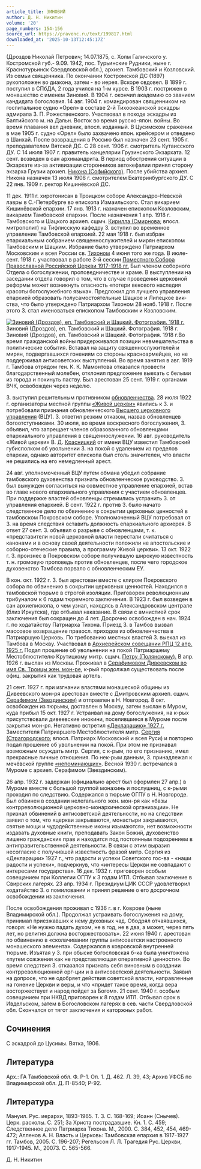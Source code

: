 ```yaml
---
article_title: ЗИНОВИЙ
author: Д. Н. Никитин
volume: '20'
page_numbers: 154-156
source_url: https://pravenc.ru/text/199817.html
downloaded_at: '2025-10-13T12:45:17Z'
---
```


(Дроздов Николай Петрович; 14.07.1875, с. Холм Галичского у. Костромской губ.- 9.09. 1942, пос. Турьинские Рудники, ныне г. Краснотурьинск Свердловской обл.), архиеп. Тамбовский и Козловский. Из семьи священника. По окончании Костромской ДС (1897) рукоположен во диакона, затем - во иерея. Вскоре овдовел. В 1899 г. поступил в СПбДА, 2 года учился на 1-м курсе. В 1903 г. пострижен в монашество с именем Зиновий. В 1904 г. окончил академию со званием кандидата богословия. 14 авг. 1904 г. командирован священником на госпитальное судно «Орел» в составе 2-й Тихоокеанской эскадры адмирала З. П. Рожественского. Участвовал в походе эскадры из Балтийского м. на Дальн. Восток во время русско-япон. войны. Во время плавания вел дневник, впосл. изданный. В Цусимском сражении в мае 1905 г. судно «Орел» было захвачено япон. крейсером и отведено в Шанхай. После возвращения в Россию был назначен 23 сент. 1905 г. преподавателем Вятской ДС. С 28 сент. 1906 г. смотритель Кутаисского ДУ. С 14 июля 1907 г. правитель канцелярии Грузинского Экзархата. 12 сент. возведен в сан архимандрита. В период обострения ситуации в Экзархате из-за активизации сторонников автокефалии принял сторону экзарха Грузии архиеп. [Никона (Софийского)](<https://pravenc.ru/text/Никона (Софийского).html>). После убийства архиеп. Никона назначен 13 июля 1908 г. смотрителем Екатеринбургского ДУ. С 22 янв. 1909 г. ректор Кишинёвской ДС.

11 дек. 1911 г. хиротонисан в Троицком соборе Александро-Невской лавры в С.-Петербурге во епископа Измаильского. Стал викарием Кишинёвской епархии. 17 янв. 1913 г. назначен епископом Козловским, викарием Тамбовской епархии. После назначения 1 апр. 1918 г. Тамбовского и Шацкого архиеп. сщмч. [Кирилла (Смирнова](https://pravenc.ru/text/Кирилл.html); впосл. митрополит) на Тифлисскую кафедру З. вступил во временное управление Тамбовской епархией. 22 мая 1918 г. был избран епархиальным собранием священнослужителей и мирян епископом Тамбовским и Шацким. Избрание было утверждено Патриархом Московским и всея России св. [Тихоном](https://pravenc.ru/text/Тихон.html) 4 июня того же года. В июле-сент. 1918 г. участвовал в работе 3-й сессии [Поместного Собора Православной Российской Церкви 1917-1918 гг.](<https://pravenc.ru/text/Поместного Собора Православной Российской Церкви 1917-1918 гг .html>) Был членом соборного Отдела о богослужении, проповедничестве и храме. В выступлении на заседании отдела говорил о том, что в случае проведения церковной реформы может возникнуть опасность «потери векового наследия красоты богослужебного языка». Предложил для лучшего управления епархией образовать полусамостоятельные Шацкое и Липецкое вик-ства, что было утверждено Патриархом Тихоном 28 нояб. 1918 г. После этого З. стал именоваться епископом Тамбовским и Козловским.

[![Зиновий (Дроздов), еп. Тамбовский и Шацкий. Фотография. 1918 г.](https://pravenc.ru/data/705/503/1234/i200.jpg "Кликните для увеличения картинки")](https://pravenc.ru/data/705/503/1234/i400.jpg)Зиновий (Дроздов), еп. Тамбовский и Шацкий. Фотография. 1918 г.  
Зиновий (Дроздов), еп. Тамбовский и Шацкий. Фотография. 1918 г.Во время гражданской войны придерживался позиции невмешательства в политические события. Вставал на защиту священнослужителей и мирян, подвергавшихся гонениям со стороны красноармейцев, но не поддерживал антисоветских выступлений. Во время занятия в авг. 1919 г. Тамбова отрядом ген. К. К. Мамонтова отказался провести благодарственный молебен, отклонил предложение выехать с белыми из города и покинуть паству. Был арестован 25 сент. 1919 г. органами ВЧК, освобожден через неделю.

З. выступил решительным противником [обновленчества](https://pravenc.ru/text/обновленчество.html). 28 июля 1922 г. организаторы местной группы [«Живой церкви»](<https://pravenc.ru/text/Живая церковь.html>) явились к З. и потребовали признания обновленческого [Высшего церковного управления](<https://pravenc.ru/text/Высшее Церковное Управление.html>) (ВЦУ). З. ответил резким отказом, назвав обновленцев богоотступниками. 30 июля, во время воскресного богослужения, З. объявил, что запрещает членов образованного обновленцами епархиального управления в священнослужении. 16 авг. руководитель «Живой церкви» В. Д. [Красницкий](https://pravenc.ru/text/Красницкий.html) от имени ВЦУ известил Тамбовский губисполком об увольнении З. на покой с удалением из пределов епархии, однако авторитет епископа был столь значителен, что власти не решились на его немедленный арест.

24 авг. уполномоченный ВЦУ путем обмана убедил собрание тамбовского духовенства признать обновленческое руководство. З. был вынужден согласиться на совместное управление епархией, встав во главе нового епархиального управления с участием обновленцев. При поддержке властей обновленцы стремились устранить З. от управления епархией. В сент. 1922 г. против З. было начато следственное дело по обвинению в сокрытии церковных ценностей в тамбовском Покровском соборе. Уполномоченный ВЦУ потребовал от З. на время следствия оставить должность епархиального архиерея. В ответ 27 сент. З. объявил о разрыве с обновленцами, т. к. «представители новой церковной власти перестали считаться с канонами и в основу своей деятельности положили не апостольские и соборно-отеческие правила, а программу Живой церкви». 13 окт. 1922 г. З. произнес в Покровском соборе получившую широкую известность т. н. громовую проповедь против обновленцев, после чего городское духовенство Тамбова порвало с обновленческим ЕУ.

В кон. окт. 1922 г. З. был арестован вместе с клиром Покровского собора по обвинению в сокрытии церковных ценностей. Находился в тамбовской тюрьме в строгой изоляции. Приговорен революционным трибуналом к 6 годам тюремного заключения. В 1923 г. был возведен в сан архиепископа, о чем узнал, находясь в Александровском централе (близ Иркутска), где отбывал наказание. В связи с амнистией срок заключения был сокращен до 4 лет. Досрочно освобожден в нач. 1924 г. по ходатайству Патриарха Тихона. Приезд З. в Тамбов вызвал массовое возвращение правосл. приходов из обновленчества в Патриаршую Церковь. По требованию местных властей З. выехал из Тамбова в Москву. Участвовал в [Архиерейском совещании РПЦ 12 апр. 1925 г.](<https://pravenc.ru/text/АРХИЕРЕЙСКОЕ СОВЕЩАНИЕ РУССКОЙ ПРАВОСЛАВНОЙ ЦЕРКВИ 12 АПРЕЛЯ 1925 Г .html>) Подал прошение об увольнении на покой Патриаршему Местоблюстителю Крутицкому митр. сщмч. [Петру (Полянскому).](<https://pravenc.ru/text/Петру (Полянскому) .html>) В апр. 1926 г. выслан из Москвы. Проживал в [Серафимовом Дивеевском во имя Св. Троицы жен. мон-ре](<https://pravenc.ru/text/Серафимовом Дивеевском во имя Св  Троицы жен  мон-ре.html>), к-рый продолжал существовать после офиц. закрытия как трудовая артель.

21 сент. 1927 г. при изгнании властями монашеской общины из Дивеевского мон-ря арестован вместе с Дмитровским архиеп. сщмч. [Серафимом (Звездинским)](<https://pravenc.ru/text/Серафимом (Звездинским).html>) и отправлен в Н. Новгород. 8 окт. освобожден из тюрьмы, доставлен в Москву, затем выслан в Муром, куда прибыл 15 окт. 1927 г. Устраивал на дому богослужения, на к-рых присутствовали дивеевские инокини, поселившиеся в Муроме после закрытия мон-ря. Негативно встретил [«Декларацию» 1927 г.](<https://pravenc.ru/text/ Декларацию  1927 г .html>) Заместителя Патриаршего Местоблюстителя митр. [Сергия (Страгородского](<https://pravenc.ru/text/Сергия (Страгородского.html>); впосл. Патриарх Московский и всея Руси) и повторно подал прошение об увольнении на покой. При этом не признавал возможным осуждать митр. Сергия, с к-рым, по его признанию, имел прекрасные личные отношения. По нек-рым данным, З. принадлежал к мечёвской группе [«непоминающих»](<https://pravenc.ru/text/ непоминающии .html>). Весной 1930 г. встречался в Муроме с архиеп. Серафимом (Звездинским).

26 апр. 1932 г. задержан (официально арест был оформлен 27 апр.) в Муроме вместе с большой группой монахинь и послушниц, с к-рыми проходил по следствию. Содержался в тюрьме ОГПУ в Н. Новгороде. Был обвинен в создании нелегального жен. мон-ря как «базы контрреволюционной церковно-монархической организации». Не признал обвинений в антисоветской деятельности, но на следствии заявил о том, что «церкви закрываются, монастыри закрываются, святые мощи и чудодейственные иконы изымаются», нет возможности издавать духовные книги, преподавать Закон Божий, духовенство лишено гражданских прав и находится под постоянным подозрением в антиправительственной деятельности. В связи с этим выразил несогласие с получившей известность фразой митр. Сергия из «Декларации» 1927 г., что радости и успехи Советского гос-ва - «наши радости и успехи», подчеркнув, что «интересы Церкви не совпадают с интересами государства». 16 дек. 1932 г. приговорен особым совещанием при Коллегии ОГПУ к 3 годам ИТЛ. Отбывал заключение в Свирских лагерях. 23 апр. 1934 г. Президиум ЦИК СССР удовлетворил ходатайство З. о помиловании и принял решение о его досрочном освобождении из заключения.

После освобождения проживал с 1936 г. в г. Коврове (ныне Владимирской обл.). Продолжал устраивать богослужения на дому, принимал приезжавших к нему духовных чад. Ободрял отчаявшихся, говоря: «Не нужно падать духом, не в год, не в два, а может, через пять лет, но религия должна восторжествовать». 22 июня 1940 г. арестован по обвинению в «сколачивании группы антисоветски настроенного монашеского элемента». Содержался в ковровской внутренней тюрьме. Изъятая у З. при обыске богословская б-ка была уничтожена «путем сожжения как не представляющая оперативной ценности». Во время следствия З. отказался признать себя виновным в создании контрреволюционной орг-ции и в антисоветской деятельности. Заявил на допросе, что не одобряет действия советской власти, направленные на гонение Церкви и веры, и что «придет такое время, когда вера восторжествует и народ пойдет за Богом». 21 сент. 1940 г. особым совещанием при НКВД приговорен к 8 годам ИТЛ. Отбывал срок в Ивдельском, затем в Богословском лагерях в сев. части Свердловской обл. Скончался от тягот заключения и каторжных работ.

## Сочинения

С эскадрой до Цусимы. Вятка, 1906.

## Литература

Арх.: ГА Тамбовской обл. Ф. Р-1. Оп. 1. Д. 462. Л. 39, 43; Архив УФСБ по Владимирской обл. Д. П-8540; Р-92.

## Литература

Мануил. Рус. иерархи, 1893-1965. Т. 3. С. 168-169; Иоанн (Снычев). Церк. расколы. С. 251; За Христа пострадавшие. Кн. 1. С. 459; Следственное дело Патриарха Тихона. М., 2000. С. 384, 452, 454, 469-472; Алленов А. Н. Власть и Церковь: Тамбовская епархия в 1917-1927 гг. Тамбов, 2005. С. 196-207; Регельсон Л. Л. Трагедия Рус. Церкви, 1917-1945. М., 20073. С. 565-566.

Д. Н. Никитин
